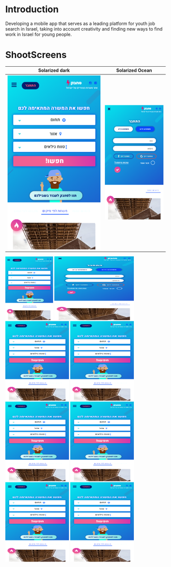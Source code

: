 # Introduction
Developing a mobile app that serves as a leading platform for youth job search in Israel, taking into account creativity and finding new ways to find work in Israel for young people.


# ShootScreens
Solarized dark             |  Solarized Ocean
:-------------------------:|:-------------------------:
![1](https://github.com/rashaSheheibar/sahbak/blob/master/Images/image1.png?raw=true)  |  ![1](https://github.com/rashaSheheibar/sahbak/blob/master/Images/image2.png?raw=true)
<img width="150" height="200" src="https://github.com/rashaSheheibar/sahbak/blob/master/Images/image1.png?raw=true" />
<img width="250" height="200" src="https://github.com/rashaSheheibar/sahbak/blob/master/Images/image2.png?raw=true" />
<img width="200" height="250" src="https://github.com/rashaSheheibar/sahbak/blob/master/Images/image1.png?raw=true" />
<img width="200" height="250" src="https://github.com/rashaSheheibar/sahbak/blob/master/Images/image1.png?raw=true" />
<img width="200" height="250" src="https://github.com/rashaSheheibar/sahbak/blob/master/Images/image1.png?raw=true" />
<img width="200" height="250" src="https://github.com/rashaSheheibar/sahbak/blob/master/Images/image1.png?raw=true" />
<img width="200" height="250" src="https://github.com/rashaSheheibar/sahbak/blob/master/Images/image1.png?raw=true" />
<img width="200" height="250" src="https://github.com/rashaSheheibar/sahbak/blob/master/Images/image1.png?raw=true" />
